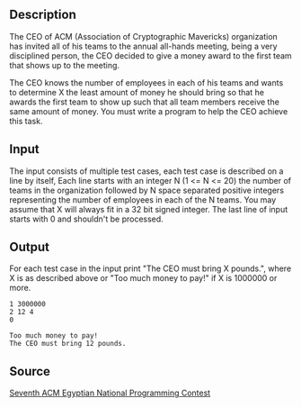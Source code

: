 <h2>Description</h2><p>The CEO of ACM (Association of Cryptographic Mavericks) organization has invited all of his teams to the annual all-hands meeting, being a very disciplined person, the CEO decided to give a money award to the first team that shows up to the meeting.
</p>
The CEO knows the number of employees in each of his teams and wants to determine X the least amount of money he should bring so that he awards the first team to show up such that all team members receive the same amount of money. You must write a program to help the CEO achieve this task.<h2>Input</h2><p>The input consists of multiple test cases, each test case is described on a line by itself, Each line starts with an integer N (1 &lt;= N &lt;= 20) the number of teams in the organization followed by N space separated positive integers representing the number of employees in each of the N teams. You may assume that X will always fit in a 32 bit signed integer. The last line of input starts with 0 and shouldn't be processed.</p><h2>Output</h2><p>For each test case in the input print "The CEO must bring X pounds.", where X is as described above or "Too much money to pay!" if X is 1000000 or more.
</p><pre><code class="language-input1">1 3000000
2 12 4
0</code></pre><pre><code class="language-output1">Too much money to pay!
The CEO must bring 12 pounds.</code></pre><h2>Source</h2><a href="searchproblem?field=source&amp;key=Seventh+ACM+Egyptian+National+Programming+Contest">Seventh ACM Egyptian National Programming Contest</a>